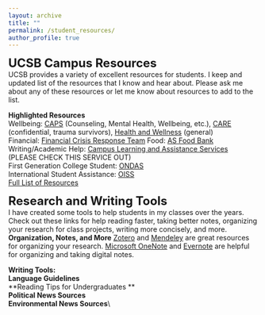 ```yaml
---
layout: archive
title: ""
permalink: /student_resources/
author_profile: true
---
```



**<font size="5">UCSB Campus Resources</font>**\
UCSB provides a variety of excellent resources for students. I keep and updated list of the resources that I know and hear about. Please ask me about any of these resources or let me know about resources to add to the list.

**Highlighted Resources**\
Wellbeing: [CAPS](https://caps.sa.ucsb.edu/) (Counseling, Mental Health, Wellbeing, etc.), [CARE](https://care.ucsb.edu/) (confidential, trauma survivors), [Health and Wellness](https://wellness.ucsb.edu/) (general)\
Financial: [Financial Crisis Response Team](https://food.ucsb.edu/about/committees/financial-crisis-response-team) 
Food: [AS Food Bank](https://foodbank.as.ucsb.edu/)\
Writing/Academic Help: [Campus Learning and Assistance Services](https://clas.sa.ucsb.edu/) (PLEASE CHECK THIS SERVICE OUT)\
First Generation College Student: [ONDAS](https://www.ondas.ucsb.edu/home)\
International Student Assistance: [OISS](https://oiss.ucsb.edu/)\
[Full List of Resources](https://docs.google.com/document/d/1jDwcUTUnjdflvtCp3c-fxaRWPwBDR2eAha3Z7x8zVHs/edit?usp=sharing)

**<font size="5">Research and Writing Tools</font>**\
I have created some tools to help students in my classes over the years. Check out these links for help reading faster, taking better notes, organizing your research for class projects, writing more concisely, and more.
**Organization, Notes, and More**
[Zotero](https://www.zotero.org/) and [Mendeley](https://www.mendeley.com/?interaction_required=true) are great resources for organizing your research. 
[Microsoft OneNote](https://www.microsoft.com/en-us/microsoft-365/onenote/digital-note-taking-app) and [Evernote](https://evernote.com/) are helpful for organizing and taking digital notes.

**Writing Tools:**\
**Language Guidelines**\
**Reading Tips for Undergraduates **\
**Political News Sources**\
**Environmental News Sources**\



<!--
**Writing Tools:**Policy Memos: Writing a policy memo is different from writing an essay. [This document](LINK to PM VS essay) describes some of those differences. For citation and general writing advice check out these links [CITATIons](), [Concise writing](), [Common errors when writing about politics]()./

**Language Guidelines**\
- insert statement from lesson
- LINKS/

**Reading Tips for Undergraduates **\
- insert statement from ppt
- link to ppt, link to templates for notes/
Here some notetaking templates I've created for students- [Book Notes](INSERT LINK), [article notes](INSERT LINK). These [slides](INSERT LINK) offer some tips on how to use these resources. The [UCSB library](https://www.library.ucsb.edu/services/undergraduates) offers many resources and provides [individual appointments](https://www.library.ucsb.edu/student-research-support) for students./

**Political News Sources**\
- insert statement
- LINKS/

**Environmental News Sources**\
- insert statement
- LINKS/
-->